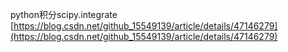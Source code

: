 python积分scipy.integrate
[https://blog.csdn.net/github_15549139/article/details/47146279](https://blog.csdn.net/github_15549139/article/details/47146279)
































